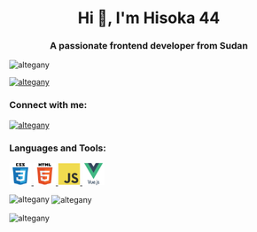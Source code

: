 
<h1 align="center">Hi 👋, I'm Hisoka 44</h1>
<h3 align="center">A passionate frontend developer from Sudan</h3>

<p align="left"> <img src="https://komarev.com/ghpvc/?username=altegany&label=Profile%20views&color=0e75b6&style=flat" alt="altegany" /> </p>

<p align="left"> <a href="https://github.com/ryo-ma/github-profile-trophy"><img src="https://github-profile-trophy.vercel.app/?username=altegany" alt="altegany" /></a> </p>

<h3 align="left">Connect with me:</h3>
<p align="left">
<a href="https://twitter.com/altegany" target="blank"><img align="center" src="https://raw.githubusercontent.com/rahuldkjain/github-profile-readme-generator/master/src/images/icons/Social/twitter.svg" alt="altegany" height="30" width="40" /></a>
</p>

<h3 align="left">Languages and Tools:</h3>
<p align="left"> <a href="https://www.w3schools.com/css/" target="_blank" rel="noreferrer"> <img src="https://raw.githubusercontent.com/devicons/devicon/master/icons/css3/css3-original-wordmark.svg" alt="css3" width="40" height="40"/> </a> <a href="https://www.w3.org/html/" target="_blank" rel="noreferrer"> <img src="https://raw.githubusercontent.com/devicons/devicon/master/icons/html5/html5-original-wordmark.svg" alt="html5" width="40" height="40"/> </a> <a href="https://developer.mozilla.org/en-US/docs/Web/JavaScript" target="_blank" rel="noreferrer"> <img src="https://raw.githubusercontent.com/devicons/devicon/master/icons/javascript/javascript-original.svg" alt="javascript" width="40" height="40"/> </a> <a href="https://vuejs.org/" target="_blank" rel="noreferrer"> <img src="https://raw.githubusercontent.com/devicons/devicon/master/icons/vuejs/vuejs-original-wordmark.svg" alt="vuejs" width="40" height="40"/> </a> </p>

<p><img align="left" src="https://github-readme-stats.vercel.app/api/top-langs?username=altegany&show_icons=true&locale=en&layout=compact" alt="altegany" /></p>

<p>&nbsp;<img align="center" src="https://github-readme-stats.vercel.app/api?username=altegany&show_icons=true&locale=en" alt="altegany" /></p>

<p><img align="center" src="https://github-readme-streak-stats.herokuapp.com/?user=altegany&" alt="altegany" /></p>

